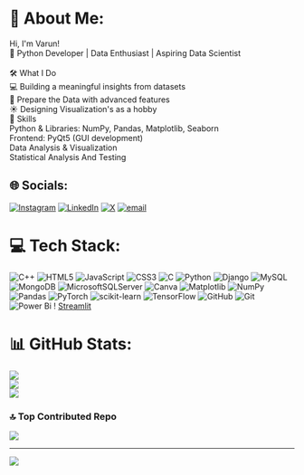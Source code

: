 # 💫 About Me:
 Hi, I'm Varun!<br>🚀 Python Developer | Data Enthusiast | Aspiring Data Scientist<br><br>🛠 What I Do<br>💻 Building a meaningful insights  from datasets <br>🎨 Prepare the Data  with advanced features<br>☀️ Designing Visualization's as a hobby<br>🔧 Skills<br>Python & Libraries: NumPy, Pandas, Matplotlib, Seaborn<br>Frontend: PyQt5 (GUI development)<br>Data Analysis & Visualization<br>Statistical Analysis  And Testing


## 🌐 Socials:
[![Instagram](https://img.shields.io/badge/Instagram-%23E4405F.svg?logo=Instagram&logoColor=white)](https://instagram.com/_varunchourasia_) [![LinkedIn](https://img.shields.io/badge/LinkedIn-%230077B5.svg?logo=linkedin&logoColor=white)](https://www.linkedin.com/in/varun-choursiya-62b255266/) [![X](https://img.shields.io/badge/X-black.svg?logo=X&logoColor=white)](https://x.com/Varun160604) [![email](https://img.shields.io/badge/Email-D14836?logo=gmail&logoColor=white)](mailto:chourasaivarun16@gmail.com) 

# 💻 Tech Stack:
![C++](https://img.shields.io/badge/c++-%2300599C.svg?style=for-the-badge&logo=c%2B%2B&logoColor=white) ![HTML5](https://img.shields.io/badge/html5-%23E34F26.svg?style=for-the-badge&logo=html5&logoColor=white) ![JavaScript](https://img.shields.io/badge/javascript-%23323330.svg?style=for-the-badge&logo=javascript&logoColor=%23F7DF1E) ![CSS3](https://img.shields.io/badge/css3-%231572B6.svg?style=for-the-badge&logo=css3&logoColor=white) ![C](https://img.shields.io/badge/c-%2300599C.svg?style=for-the-badge&logo=c&logoColor=white) ![Python](https://img.shields.io/badge/python-3670A0?style=for-the-badge&logo=python&logoColor=ffdd54) ![Django](https://img.shields.io/badge/django-%23092E20.svg?style=for-the-badge&logo=django&logoColor=white) ![MySQL](https://img.shields.io/badge/mysql-4479A1.svg?style=for-the-badge&logo=mysql&logoColor=white) ![MongoDB](https://img.shields.io/badge/MongoDB-%234ea94b.svg?style=for-the-badge&logo=mongodb&logoColor=white) ![MicrosoftSQLServer](https://img.shields.io/badge/Microsoft%20SQL%20Server-CC2927?style=for-the-badge&logo=microsoft%20sql%20server&logoColor=white) ![Canva](https://img.shields.io/badge/Canva-%2300C4CC.svg?style=for-the-badge&logo=Canva&logoColor=white) ![Matplotlib](https://img.shields.io/badge/Matplotlib-%23ffffff.svg?style=for-the-badge&logo=Matplotlib&logoColor=black) ![NumPy](https://img.shields.io/badge/numpy-%23013243.svg?style=for-the-badge&logo=numpy&logoColor=white) ![Pandas](https://img.shields.io/badge/pandas-%23150458.svg?style=for-the-badge&logo=pandas&logoColor=white) ![PyTorch](https://img.shields.io/badge/PyTorch-%23EE4C2C.svg?style=for-the-badge&logo=PyTorch&logoColor=white) ![scikit-learn](https://img.shields.io/badge/scikit--learn-%23F7931E.svg?style=for-the-badge&logo=scikit-learn&logoColor=white) ![TensorFlow](https://img.shields.io/badge/TensorFlow-%23FF6F00.svg?style=for-the-badge&logo=TensorFlow&logoColor=white) ![GitHub](https://img.shields.io/badge/github-%23121011.svg?style=for-the-badge&logo=github&logoColor=white) ![Git](https://img.shields.io/badge/git-%23F05033.svg?style=for-the-badge&logo=git&logoColor=white) ![Power Bi](https://img.shields.io/badge/power_bi-F2C811?style=for-the-badge&logo=powerbi&logoColor=black) !
[Streamlit](https://img.shields.io/badge/power_bi-F2C811?style=for-the-badge&logo=powerbi&logoColor=black)
# 📊 GitHub Stats:
![](https://github-readme-stats.vercel.app/api?username=varun-chourasia&theme=dark&hide_border=false&include_all_commits=true&count_private=true)<br/>
![](https://github-readme-streak-stats.herokuapp.com/?user=varun-chourasia&theme=dark&hide_border=false)<br/>
![](https://github-readme-stats.vercel.app/api/top-langs/?username=varun-chourasia&theme=dark&hide_border=false&include_all_commits=true&count_private=true&layout=compact)

### 🔝 Top Contributed Repo
![](https://github-contributor-stats.vercel.app/api?username=varun-chourasia&limit=5&theme=dark&combine_all_yearly_contributions=true)

---
[![](https://visitcount.itsvg.in/api?id=varun-chourasia&icon=0&color=3)](https://visitcount.itsvg.in)

<!-- Proudly created with GPRM ( https://gprm.itsvg.in ) -->
